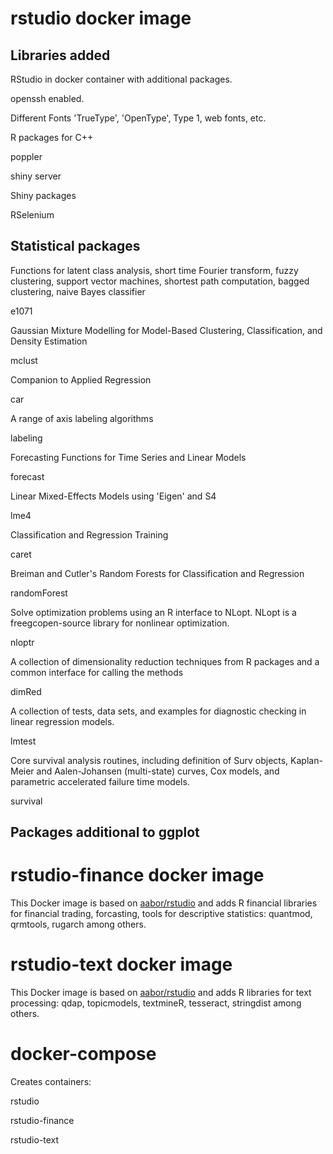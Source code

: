 # rstudio docker image
## Libraries added
RStudio in docker container with additional packages.

openssh enabled.

Different Fonts 'TrueType', 'OpenType', Type 1, web fonts, etc.

R packages for C++

poppler

shiny server

Shiny packages

RSelenium

## Statistical packages
Functions for latent class analysis, short time Fourier transform, fuzzy clustering, support vector machines, shortest path computation, bagged clustering, naive Bayes classifier

e1071 


Gaussian Mixture Modelling for Model-Based Clustering, Classification, and Density Estimation

mclust


Companion to Applied Regression

car 


A range of axis labeling algorithms

labeling 


Forecasting Functions for Time Series and Linear Models

forecast 


Linear Mixed-Effects Models using 'Eigen' and S4

lme4 


Classification and Regression Training

caret 


Breiman and Cutler's Random Forests for Classification and Regression

randomForest 


Solve optimization problems using an R interface to NLopt. NLopt is a freegcopen-source library for nonlinear optimization.

nloptr 


A collection of dimensionality reduction techniques from R packages and a common interface for calling the methods

dimRed 


A collection of tests, data sets, and examples for diagnostic checking in linear regression models. 

lmtest 


Core survival analysis routines, including definition of Surv objects, Kaplan-Meier and Aalen-Johansen (multi-state) curves, Cox models, and parametric accelerated failure time models.

survival 


## Packages additional to ggplot

# rstudio-finance docker image
This Docker image is based on [aabor/rstudio](https://github.com/aabor/rstudio) and adds R financial libraries for financial trading, forcasting, tools for descriptive statistics: quantmod, qrmtools, rugarch among others.

# rstudio-text docker image
This Docker image is based on [aabor/rstudio](https://github.com/aabor/rstudio) and adds R libraries for text processing: qdap, topicmodels, textmineR, tesseract, stringdist among others.

# docker-compose
Creates containers:

rstudio

rstudio-finance

rstudio-text
